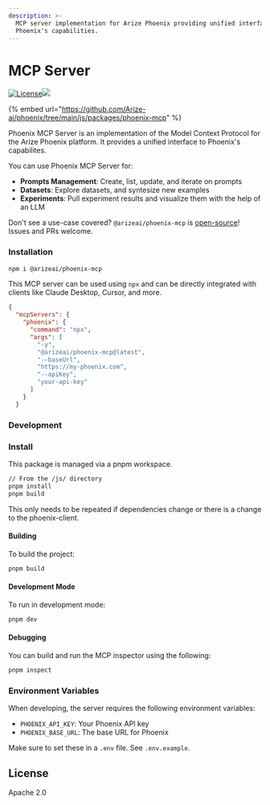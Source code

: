 ```yaml
---
description: >-
  MCP server implementation for Arize Phoenix providing unified interface to
  Phoenix's capabilities.
---
```


# MCP Server

[![License](https://img.shields.io/badge/License-Apache_2.0-blue.svg)](https://github.com/Arize-ai/phoenix/blob/main/js/packages/phoenix-mcp/LICENSE)![](https://badge.mcpx.dev/?status=on)

{% embed url="https://github.com/Arize-ai/phoenix/tree/main/js/packages/phoenix-mcp" %}

Phoenix MCP Server is an implementation of the Model Context Protocol for the Arize Phoenix platform. It provides a unified interface to Phoenix's capabilites.

You can use Phoenix MCP Server for:

* **Prompts Management**: Create, list, update, and iterate on prompts
* **Datasets**: Explore datasets, and syntesize new examples
* **Experiments**: Pull experiment results and visualize them with the help of an LLM

Don't see a use-case covered? `@arizeai/phoenix-mcp` is [open-source](https://github.com/Arize-ai/phoenix)! Issues and PRs welcome.

### Installation

```bash
npm i @arizeai/phoenix-mcp
```

This MCP server can be used using `npx` and can be directly integrated with clients like Claude Desktop, Cursor, and more.

```json
{
  "mcpServers": {
    "phoenix": {
      "command": "npx",
      "args": [
        "-y",
        "@arizeai/phoenix-mcp@latest",
        "--baseUrl",
        "https://my-phoenix.com",
        "--apiKey",
        "your-api-key"
      ]
    }
  }
```

### Development

### Install

This package is managed via a pnpm workspace.

```sh
// From the /js/ directory
pnpm install
pnpm build
```

This only needs to be repeated if dependencies change or there is a change to the phoenix-client.

#### Building

To build the project:

```sh
pnpm build
```

#### Development Mode

To run in development mode:

```bash
pnpm dev
```

#### Debugging

You can build and run the MCP inspector using the following:

```bash
pnpm inspect
```

### Environment Variables

When developing, the server requires the following environment variables:

* `PHOENIX_API_KEY`: Your Phoenix API key
* `PHOENIX_BASE_URL`: The base URL for Phoenix

Make sure to set these in a `.env` file. See `.env.example`.

## License

Apache 2.0
